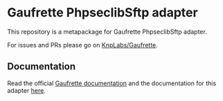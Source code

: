 # Gaufrette PhpseclibSftp adapter

This repository is a metapackage for Gaufrette PhpseclibSftp adapter.

For issues and PRs please go on [KnpLabs/Gaufrette](https://github.com/KnpLabs/Gaufrette).

## Documentation

Read the official [Gaufrette documentation](https://knplabs.github.io/Gaufrette/) and the documentation for this adapter [here](https://knplabs.github.io/Gaufrette/adapters/phpseclib-sftp.html).
